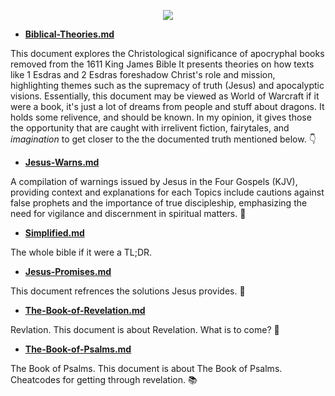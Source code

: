 <p align="center">
  <img src="https://github.com/user-attachments/assets/ed07f7a8-df07-4c00-a7cb-ff6b5a8cef62" />
</p>

- **[Biblical-Theories.md](https://github.com/BubbleSquish/Bible-Fun/blob/main/Biblical-Theories.md)**  

This document explores the Christological significance of apocryphal books removed from the 1611 King James Bible It presents theories on how texts like 1 Esdras and 2 Esdras foreshadow Christ's role and mission, highlighting themes such as the supremacy of truth (Jesus) and apocalyptic visions. Essentially, this document may be viewed as World of Warcraft if it were a book, it's just a lot of dreams from people and stuff about dragons. It holds some relivence, and should be known. In my opinion, it gives those the opportunity that are caught with irrelivent fiction, fairytales, and _imagination_ to get closer to the the documented truth mentioned below. 👇

- **[Jesus-Warns.md](https://github.com/BubbleSquish/Bible-Fun/blob/main/Jesus-Warns.md)**  

A compilation of warnings issued by Jesus in the Four Gospels (KJV), providing context and explanations for each Topics include cautions against false prophets and the importance of true discipleship, emphasizing the need for vigilance and discernment in spiritual matters. 📓

- **[Simplified.md](https://github.com/BubbleSquish/Bible-Fun/blob/main/Simplified.md)**

The whole bible if it were a TL;DR.

- **[Jesus-Promises.md](https://github.com/BubbleSquish/Bible-Fun/blob/main/Jesus-Promises.md)**  

This document refrences the solutions Jesus provides. 📕

- **[The-Book-of-Revelation.md](https://github.com/BubbleSquish/Bible-Fun/blob/main/The-Book-of-Revelation.md)**  

Revlation. This document is about Revelation. What is to come? 📖

- **[The-Book-of-Psalms.md](https://github.com/BubbleSquish/Bible-Fun/blob/main/The-Book-of-Psalms.md)**  

The Book of Psalms. This document is about The Book of Psalms. Cheatcodes for getting through revelation. 📚
